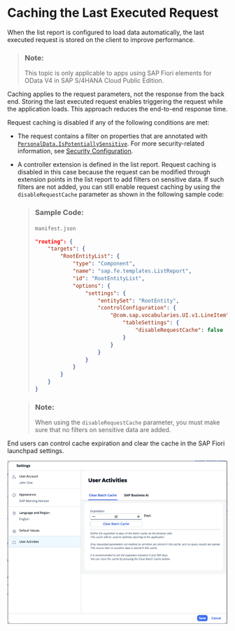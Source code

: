 <!-- loio4215eca8d1aa41c68329992530d38067 -->

# Caching the Last Executed Request

When the list report is configured to load data automatically, the last executed request is stored on the client to improve performance.

> ### Note:  
> This topic is only applicable to apps using SAP Fiori elements for OData V4 in SAP S/4HANA Cloud Public Edition.

Caching applies to the request parameters, not the response from the back end. Storing the last executed request enables triggering the request while the application loads. This approach reduces the end-to-end response time.

Request caching is disabled if any of the following conditions are met:

-   The request contains a filter on properties that are annotated with [`PersonalData.IsPotentiallySensitive`](https://github.com/SAP/odata-vocabularies/blob/main/vocabularies/PersonalData.xml#L234). For more security-related information, see [Security Configuration](security-configuration-ba0484b.md).

-   A controller extension is defined in the list report. Request caching is disabled in this case because the request can be modified through extension points in the list report to add filters on sensitive data. If such filters are not added, you can still enable request caching by using the `disableRequestCache` parameter as shown in the following sample code:

    > ### Sample Code:  
    > `manifest.json`
    > 
    > ```json
    > "routing": {
    >     "targets": {
    >         "RootEntityList": {
    >             "type": "Component",
    >             "name": "sap.fe.templates.ListReport",
    >             "id": "RootEntityList",
    >             "options": {
    >                 "settings": {
    >                     "entitySet": "RootEntity",
    >                     "controlConfiguration": {
    >                         "@com.sap.vocabularies.UI.v1.LineItem": {
    >                             "tableSettings": {
    >                                 "disableRequestCache": false
    >                             }
    >                         }
    >                     }
    >                 }
    >             }
    >         }
    >     }
    > }
    > 
    > ```

    > ### Note:  
    > When using the `disableRequestCache` parameter, you must make sure that no filters on sensitive data are added.


End users can control cache expiration and clear the cache in the SAP Fiori launchpad settings.

![](images/FLP_Settings-User_Activities_10345fb.png)

